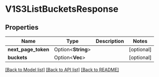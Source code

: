 # V1S3ListBucketsResponse

## Properties

Name | Type | Description | Notes
------------ | ------------- | ------------- | -------------
**next_page_token** | Option<**String**> |  | [optional]
**buckets** | Option<**Vec<String>**> |  | [optional]

[[Back to Model list]](../README.md#documentation-for-models) [[Back to API list]](../README.md#documentation-for-api-endpoints) [[Back to README]](../README.md)


